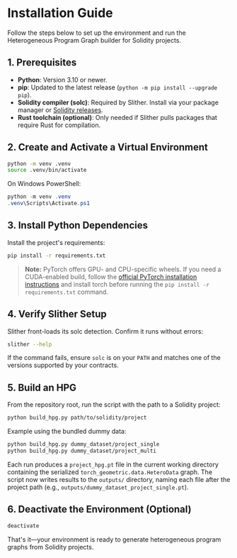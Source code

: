 # Installation Guide

Follow the steps below to set up the environment and run the Heterogeneous Program Graph builder for Solidity projects.

## 1. Prerequisites

- **Python**: Version 3.10 or newer.
- **pip**: Updated to the latest release (`python -m pip install --upgrade pip`).
- **Solidity compiler (solc)**: Required by Slither. Install via your package manager or [Solidity releases](https://docs.soliditylang.org/en/latest/installing-solidity.html).
- **Rust toolchain (optional)**: Only needed if Slither pulls packages that require Rust for compilation.

## 2. Create and Activate a Virtual Environment

```bash
python -m venv .venv
source .venv/bin/activate
```

On Windows PowerShell:

```powershell
python -m venv .venv
.venv\Scripts\Activate.ps1
```

## 3. Install Python Dependencies

Install the project's requirements:

```bash
pip install -r requirements.txt
```

> **Note:** PyTorch offers GPU- and CPU-specific wheels. If you need a CUDA-enabled build, follow the [official PyTorch installation instructions](https://pytorch.org/get-started/locally/) and install torch before running the `pip install -r requirements.txt` command.

## 4. Verify Slither Setup

Slither front-loads its solc detection. Confirm it runs without errors:

```bash
slither --help
```

If the command fails, ensure `solc` is on your `PATH` and matches one of the versions supported by your contracts.

## 5. Build an HPG

From the repository root, run the script with the path to a Solidity project:

```bash
python build_hpg.py path/to/solidity/project
```

Example using the bundled dummy data:

```bash
python build_hpg.py dummy_dataset/project_single
python build_hpg.py dummy_dataset/project_multi
```

Each run produces a `project_hpg.pt` file in the current working directory containing the serialized `torch_geometric.data.HeteroData` graph.
The script now writes results to the `outputs/` directory, naming each file after the project path (e.g., `outputs/dummy_dataset_project_single.pt`).

## 6. Deactivate the Environment (Optional)

```bash
deactivate
```

That's it—your environment is ready to generate heterogeneous program graphs from Solidity projects.
